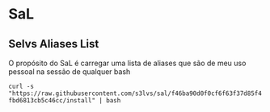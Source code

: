 # SaL

## Selvs Aliases List

O propósito do SaL é carregar uma lista de aliases que são de meu uso pessoal na sessão de qualquer bash

`curl -s "https://raw.githubusercontent.com/s3lvs/sal/f46ba90d0f0cf6f63f37d85f4fbd6813cb5c46cc/install" | bash`  
